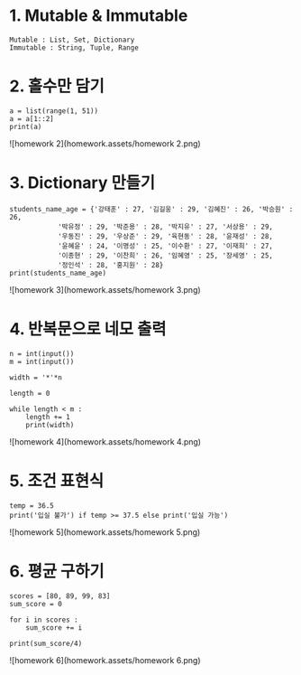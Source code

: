 # 1. Mutable & Immutable

```
Mutable : List, Set, Dictionary
Immutable : String, Tuple, Range
```

# 2. 홀수만 담기

```
a = list(range(1, 51))
a = a[1::2]
print(a)
```

![homework 2](homework.assets/homework 2.png)

# 3. Dictionary 만들기

```
students_name_age = {'강태훈' : 27, '김길웅' : 29, '김혜진' : 26, '박승원' : 26,
            '박유정' : 29, '박준용' : 28, '박지유' : 27, '서상용' : 29,
            '우동진' : 29, '우상준' : 29, '육현동' : 28, '윤재성' : 28,
            '윤혜윤' : 24, '이명성' : 25, '이수환' : 27, '이재희' : 27,
            '이종현' : 29, '이찬희' : 26, '임혜영' : 25, '장세영' : 25,
            '정인석' : 28, '홍지원' : 28}
print(students_name_age)
```

![homework 3](homework.assets/homework 3.png)

# 4. 반복문으로 네모 출력

```
n = int(input())
m = int(input())

width = '*'*n

length = 0

while length < m :
    length += 1
    print(width)
```

![homework 4](homework.assets/homework 4.png)

# 5. 조건 표현식

```
temp = 36.5
print('입실 불가') if temp >= 37.5 else print('입실 가능')
```

![homework 5](homework.assets/homework 5.png)

# 6. 평균 구하기

```
scores = [80, 89, 99, 83]
sum_score = 0

for i in scores :
    sum_score += i

print(sum_score/4)
```

![homework 6](homework.assets/homework 6.png)

